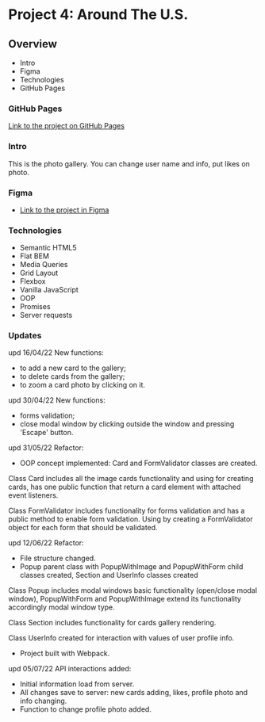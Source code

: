# Project 4: Around The U.S.

## Overview

* Intro
* Figma
* Technologies
* GitHub Pages

### GitHub Pages

[Link to the project on GitHub Pages](https://tatianabialik.github.io/web_project_4/)
### Intro

This is the photo gallery. You can change user name and info, put likes on photo.


### Figma

* [Link to the project in Figma](https://www.figma.com/file/SurN1jaeEQIhuZEDMhmWWf/Sprint-4-Around-The-U.S.-desktop-mobile?node-id=0%3A1)

### Technologies

* Semantic HTML5
* Flat BEM
* Media Queries
* Grid Layout
* Flexbox
* Vanilla JavaScript
* OOP
* Promises
* Server requests

### Updates

upd 16/04/22 New functions: 
* to add a new card to the gallery;
* to delete cards from the gallery;
* to zoom a card photo by clicking on it.

upd 30/04/22 New functions:
* forms validation;
* close modal window by clicking outside the window and pressing 'Escape' button.

upd 31/05/22 Refactor:
* OOP concept implemented: Card and FormValidator classes are created.

Class Card includes all the image cards functionality and using for creating cards, has one public function that return a card element with attached event listeners.

Class FormValidator includes functionality for forms validation and has a public method to enable form validation. Using by creating a FormValidator object for each form that should be validated.

upd 12/06/22 Refactor:
* File structure changed.
* Popup parent class with PopupWithImage and PopupWithForm child classes created, Section and UserInfo classes created

Class Popup includes modal windows basic functionality (open/close modal window), PopupWithForm and PopupWithImage extend its functionality accordingly modal window type.

Class Section includes functionality for cards gallery rendering.

Class UserInfo created for interaction with values of user profile info.

* Project built with Webpack.

upd 05/07/22 API interactions added:
* Initial information load from server.
* All changes save to server: new cards adding, likes, profile photo and info changing.
* Function to change profile photo added.